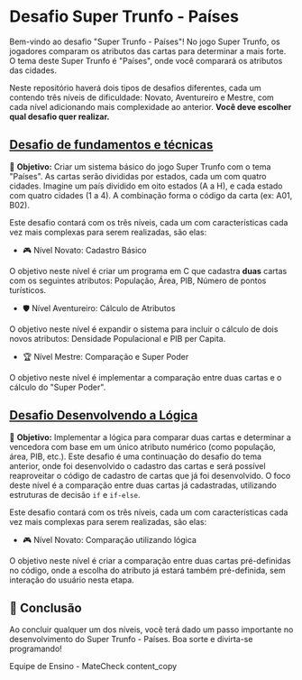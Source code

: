 # Desafio Super Trunfo - Países

Bem-vindo ao desafio "Super Trunfo - Países"! No jogo Super Trunfo, os jogadores comparam os atributos das cartas para determinar a mais forte. O tema deste Super Trunfo é "Países", onde você comparará os atributos das cidades.

Neste repositório haverá dois tipos de desafios diferentes, cada um contendo três níveis de dificuldade: Novato, Aventureiro e Mestre, com cada nível adicionando mais complexidade ao anterior.  **Você deve escolher qual desafio quer realizar.**

## [Desafio de fundamentos e técnicas](https://github.com/Cursos-TI/desafio-cadastro-das-cartas-no-super-trunfo-albertandytco/tree/a95095f3221087da420f9cd22ca8c0531817b036/Fundamentos%20e%20t%C3%A9cnicas)

🚩 **Objetivo:** Criar um sistema básico do jogo Super Trunfo com o tema "Países". As cartas serão divididas por estados, cada um com quatro cidades.  Imagine um país dividido em oito estados (A a H), e cada estado com quatro cidades (1 a 4).  A combinação forma o código da carta (ex: A01, B02).


   Este desafio contará com os três níveis, cada um com características cada vez mais complexas para serem realizadas, são elas: 
   

*    🎮 Nível Novato: Cadastro Básico

   O objetivo neste nível é criar um programa em C que cadastra **duas** cartas com os seguintes atributos: População, Área, PIB, Número de pontos turísticos. 
   
   
*    🛡️ Nível Aventureiro: Cálculo de Atributos

   O objetivo neste nível é expandir o sistema para incluir o cálculo de dois novos atributos: Densidade Populacional e PIB per Capita.
   

*   🏆 Nível Mestre: Comparação e Super Poder

   O objetivo neste nível é implementar a comparação entre duas cartas e o cálculo do "Super Poder".
   

## [Desafio Desenvolvendo a Lógica](https://github.com/Cursos-TI/desafio-cadastro-das-cartas-no-super-trunfo-albertandytco/tree/a95095f3221087da420f9cd22ca8c0531817b036/Desenvolvendo%20a%20L%C3%B3gica)

🚩 **Objetivo:** Implementar a lógica para comparar duas cartas e determinar a vencedora com base em um único atributo numérico (como população, área, PIB, etc.). Este desafio é uma continuação do desafio do tema anterior, onde foi desenvolvido o cadastro das cartas e será possível reaproveitar o código de cadastro de cartas que já foi desenvolvido. O foco deste nível é a comparação entre duas cartas já cadastradas, utilizando estruturas de decisão `if` e `if-else`.

   Este desafio contará com os três níveis, cada um com características cada vez mais complexas para serem realizadas, são elas:

*    🎮 Nível Novato: Comparação utilizando lógica

   O objetivo neste nível é criar a comparação entre duas cartas pré-definidas no código, onde a escolha do atributo já estará também pré-definida, sem interação do usuário nesta etapa. 

   

## 🏁 Conclusão

Ao concluir qualquer um dos níveis, você terá dado um passo importante no desenvolvimento do Super Trunfo - Países. Boa sorte e divirta-se programando!

Equipe de Ensino - MateCheck
content_copy
